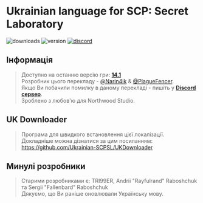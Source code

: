 # Ukrainian language for SCP: Secret Laboratory
![downloads](https://img.shields.io/github/downloads/Ukrainian-SCPSL/Ukrainian-language/total?logo=github&style=flat-square&label=Завантажень)
![version](https://img.shields.io/github/v/release/Ukrainian-SCPSL/Ukrainian-language?include_prereleases&logo=github&style=flat-square&label=Версія)
[![discord](https://img.shields.io/discord/1052888868514447401?label=Discord&logo=discord&style=flat-square)](https://discord.gg/xBYJmpHptk&style=flat-square&label=Discord)
## Інформація
> Доступно на останню версію гри: **[14.1](https://github.com/Ukrainian-SCPSL/Ukrainian-language/releases/tag/v3.15.0)**                                                   
> Розробник цього перекладу - [@Narin4ik](https://github.com/Narin4ik) & [@PlagueFencer](https://github.com/PlagueFencer).                                                            
> Якщо Ви побачили помилку в даному перекладі - пишіть у **[Discord сервер](https://discord.gg/xBYJmpHptk)**.                    
> Зроблено з любов'ю для Northwood Studio.
            
               
               
## UK Downloader          
> Програма для швидкого встановлення цієї локалізації.               
> Докладніше можна дізнатися за цим посиланням: https://github.com/Ukrainian-SCPSL/UKDownloader

## Минулі розробники
> Старими розробниками є: TRI99ER, Andrii "Rayfulrand" Raboshchuk та Sergii "Fallenbard" Raboshchuk                                    
> Дякуємо, що Ви раніше оновлювали Українську мову.                                                         

